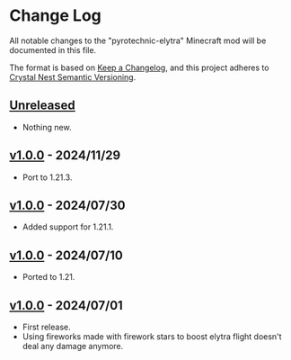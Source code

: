 # Change Log

All notable changes to the "pyrotechnic-elytra" Minecraft mod will be documented in this file.

The format is based on [Keep a Changelog](https://keepachangelog.com/en/1.0.0/),
and this project adheres to [Crystal Nest Semantic Versioning](https://crystalnest.it/#/versioning).

## [Unreleased]

- Nothing new.

## [v1.0.0] - 2024/11/29

- Port to 1.21.3.

## [v1.0.0] - 2024/07/30

- Added support for 1.21.1.

## [v1.0.0] - 2024/07/10

- Ported to 1.21.

## [v1.0.0] - 2024/07/01

- First release.
- Using fireworks made with firework stars to boost elytra flight doesn't deal any damage anymore.

[Unreleased]: https://github.com/crystal-nest/pyrotechnic-elytra
[README]: https://github.com/crystal-nest/pyrotechnic-elytra#readme

[v1.0.0]: https://github.com/crystal-nest/pyrotechnic-elytra/releases?q=1.0.0
